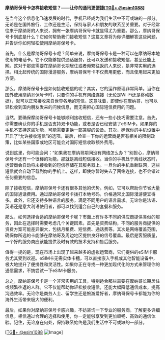 **摩纳哥保号卡怎样接收短信？——让你的通讯更便捷[[TG💪+ @esim1088](https://t.me/s/esim1088)]**

在当今这个信息化飞速发展的时代，手机已经成为我们生活中不可或缺的一部分。无论是在国外旅行、工作还是生活，保持与家人和朋友的联系至关重要。对于经常往来于摩纳哥的人来说，拥有一张摩纳哥保号卡就显得尤为重要。那么，摩纳哥保号卡到底是什么？它如何帮助我们接收短信？这篇文章将为你详细解答这些问题，并告诉你如何轻松使用摩纳哥保号卡。

首先，什么是摩纳哥保号卡呢？简单来说，摩纳哥保号卡是一种可以在摩纳哥本地使用的电话卡。它不仅能够提供通话服务，还可以发送和接收短信，甚至还能上网。这对于那些需要在摩纳哥长期居住或者频繁往返的人来说，是非常实用的选择。相比起传统的国际漫游服务，摩纳哥保号卡不仅费用更低，而且使用起来更加方便。

那么，摩纳哥保号卡是如何接收短信的呢？其实，它的运作原理非常简单。当你在国外使用摩纳哥保号卡时，只要你的手机有网络连接（无论是Wi-Fi还是移动数据），就可以正常接收来自世界各地的短信。这意味着，即使你在摩纳哥，也可以轻松收到国内朋友发来的问候信息，而无需担心国际短信费用的问题。

当然，要确保摩纳哥保号卡能够顺利接收短信，还有一些小技巧需要注意。首先，你需要确认你的手机是否支持双卡功能，或者是否已经安装了eSIM卡。如果你的手机不支持这些功能，可能需要更换一部兼容的设备。其次，确保你的手机设置中开启了“允许接收短信”的选项。最后，检查一下你的运营商是否有相关的限制政策，比如某些国家或地区可能会对国际短信收取额外费用。

说到这里，你可能会问：“如果我在摩纳哥期间没有网络怎么办？”别担心，摩纳哥保号卡还有一个很棒的功能，那就是离线短信接收。当你的手机处于离线状态时，运营商会自动将未接收到的短信存储在其服务器上。一旦你的手机重新联网，这些短信就会自动下载到你的手机上。这样，即使你暂时失去了网络连接，也不会错过任何重要的信息。

除了接收短信，摩纳哥保号卡还有很多其他的优势。例如，它可以帮助你节省大量的国际通话费用。通过摩纳哥保号卡拨打本地号码，价格通常比国际漫游便宜得多。此外，它还支持多种语言的服务，满足不同用户的语言需求。无论你是法语、英语还是意大利语使用者，都可以找到适合自己的套餐和服务。

那么，如何选择合适的摩纳哥保号卡呢？市面上有许多不同的供应商提供类似的服务，因此在选择时需要考虑几个关键因素。首先是资费结构，不同的服务商提供的资费方案可能差异很大，包括月租费、短信费、通话费等。其次是网络覆盖范围，确保你所选的卡能够在摩纳哥及周边地区提供良好的信号覆盖。最后是客服质量，一个好的服务商应该能提供及时有效的技术支持和售后服务。

值得一提的是，现在市场上出现了越来越多的虚拟运营商，它们提供的eSIM卡服务尤其受到欢迎。eSIM卡无需实体卡槽，可以直接嵌入手机或其他智能设备中，极大地提升了便携性和灵活性。如果你正在寻找一种更加现代化的方式来管理你的通信需求，不妨尝试一下eSIM卡服务。

总之，摩纳哥保号卡是一个非常实用的工具，特别适合那些需要在摩纳哥长期居住或频繁往返的人群。它不仅能帮助你轻松接收短信，还能大幅降低通信成本，提高沟通效率。无论你是商务人士、留学生还是旅游爱好者，摩纳哥保号卡都能为你的海外生活带来极大的便利。

最后，如果你对摩纳哥保号卡感兴趣，不妨咨询一下专业的服务商，了解更多详细信息。相信通过合理的选择和使用，你一定能够享受到更加顺畅、高效的通信体验。记住，无论身在何处，保持联系始终是我们生活中不可或缺的一部分。

[[TG💪+ @esim1088](https://t.me/s/esim1088) ![Image](https://i.postimg.cc/4NQfJmqS/Snipaste-2025-05-13-00-14-12.png)]